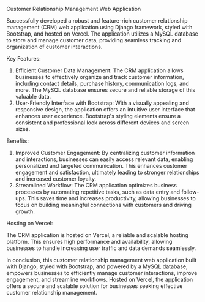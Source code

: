 Customer Relationship Management Web Application

Successfully developed a robust and feature-rich customer relationship management (CRM) web application using Django framework, styled with Bootstrap, and hosted on Vercel. The application utilizes a MySQL database to store and manage customer data, providing seamless tracking and organization of customer interactions.

Key Features:

1. Efficient Customer Data Management: The CRM application allows businesses to effectively organize and track customer information, including contact details, purchase history, communication logs, and more. The MySQL database ensures secure and reliable storage of this valuable data.
2. User-Friendly Interface with Bootstrap: With a visually appealing and responsive design, the application offers an intuitive user interface that enhances user experience. Bootstrap's styling elements ensure a consistent and professional look across different devices and screen sizes.

Benefits:

1. Improved Customer Engagement: By centralizing customer information and interactions, businesses can easily access relevant data, enabling personalized and targeted communication. This enhances customer engagement and satisfaction, ultimately leading to stronger relationships and increased customer loyalty.
2. Streamlined Workflow: The CRM application optimizes business processes by automating repetitive tasks, such as data entry and follow-ups. This saves time and increases productivity, allowing businesses to focus on building meaningful connections with customers and driving growth.

Hosting on Vercel:

The CRM application is hosted on Vercel, a reliable and scalable hosting platform. This ensures high performance and availability, allowing businesses to handle increasing user traffic and data demands seamlessly.

In conclusion, this customer relationship management web application built with Django, styled with Bootstrap, and powered by a MySQL database, empowers businesses to efficiently manage customer interactions, improve engagement, and streamline workflows. Hosted on Vercel, the application offers a secure and scalable solution for businesses seeking effective customer relationship management.
